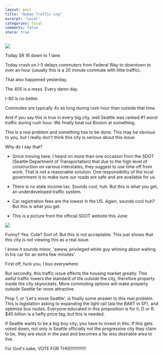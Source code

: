 ```yaml
---
layout: post
title: "Human Traffic-ing"
excerpt: "Local"
categories: local
comments: false
share: true
---
```


![](http://cdn.geekwire.com/wp-content/uploads/2014/09/seattle-traffic222.jpg)



Today SR 16 down to 1 lane. 

Today crash on I-5 delays commuters from Federal Way to downtown to over an hour (usually this is a 20 minute commute with little traffic).

That also happened yesterday.


The 405 is a mess. Every damn day.


I-90 is no better.

Commutes are typically 4x as long during rush hour than outside that time.


And if you say this is true in every big city, well Seattle was ranked #1 worst traffic during rush hour. We finally beat out Boston at something. 




This is a real problem and something has to be done. This may be obvious to you, but I really don't think this city is serious about this issue.


Why do I say that?


- Since moving here, I heard on more than one occasion from the SDOT (Seattle Department of Transportation) that due to the high level of construction on various interstates, they suggest to use time off from work. That is not a reasonable solution. One responsibility of the local government is to make sure our roads are safe and are available for us. 


- There is no state income tax. Sounds cool, huh. But this is what you get, an underdeveloped traffic system.

- Car registration fees are the lowest in the US. Again, sounds cool huh? But this is what you get.

- This is a picture from the official SDOT website this June:

![](https://pbs.twimg.com/media/ClumgKQUoAAF3Ot.jpg)

Funny? Yes. Cute? Sort of. But this is not acceptable. This just shows that this city is not viewing this as a real issue.


I know it sounds minor, 'awww, privileged white guy whining about waiting in his car for an extra few minutes'. 

First off, fuck you, I bus everywhere.

But secondly, this traffic issue effects the housing market greatly. This awful traffic lowers the standard of life outside the city, therefore property inside the city skyrockets. More commuting options will make property outside Seattle far more attractive.


Prop 1, or 'Let's move Seattle', is finally some answer to this real problem. This is legislation asking to expanding the light rail (ala the BART in SF), and optimize bus routes. Everyone educated in this proposition is for it, D or R. $45 billion is a hefty price tag, but this is needed.

If Seattle wants to be a big-boy city, you have to invest in this. If this gets voted down, not only is Seattle officially not the progressive city they claim to be, they are stuck in the past and becomes a far less desirable area to live. 

For God's sake, VOTE FOR THIS!!!!!!!!!!!!!













